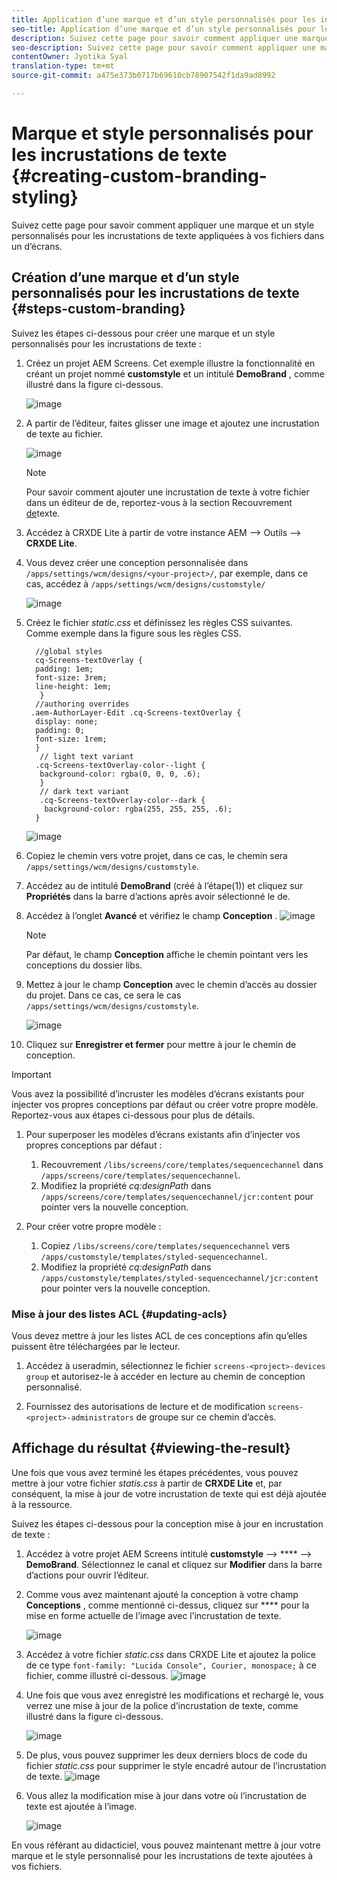```yaml
---
title: Application d’une marque et d’un style personnalisés pour les incrustations de texte
seo-title: Application d’une marque et d’un style personnalisés pour les incrustations de texte
description: Suivez cette page pour savoir comment appliquer une marque et un style personnalisés pour les incrustations de texte.
seo-description: Suivez cette page pour savoir comment appliquer une marque et un style personnalisés pour les incrustations de texte.
contentOwner: Jyotika Syal
translation-type: tm+mt
source-git-commit: a475e373b0717b69610cb78907542f1da9ad8992

---
```



# Marque et style personnalisés pour les incrustations de texte {#creating-custom-branding-styling}

Suivez cette page pour savoir comment appliquer une marque et un style personnalisés pour les incrustations de texte appliquées à vos fichiers dans un d’écrans.

## Création d’une marque et d’un style personnalisés pour les incrustations de texte {#steps-custom-branding}

Suivez les étapes ci-dessous pour créer une marque et un style personnalisés pour les incrustations de texte :

1. Créez un projet AEM Screens. Cet exemple illustre la fonctionnalité en créant un projet nommé **customstyle** et un  intitulé **DemoBrand** , comme illustré dans la figure ci-dessous.

   ![image](/help/user-guide/assets/custom-brand/custom-brand1.png)

1. A partir de l’éditeur, faites glisser une image et ajoutez une incrustation de texte au fichier.

   ![image](/help/user-guide/assets/custom-brand/custom-brand2.png)

   >[!NOTE]
   >Pour savoir comment ajouter une incrustation de texte à votre fichier dans un éditeur de  de, reportez-vous à la section Recouvrement [de](/help/user-guide/text-overlay.md)texte.

1. Accédez à CRXDE Lite à partir de votre instance AEM --> Outils --> **CRXDE Lite**.

1. Vous devez créer une conception personnalisée dans `/apps/settings/wcm/designs/<your-project>/`, par exemple, dans ce cas, accédez à `/apps/settings/wcm/designs/customstyle/`

   ![image](/help/user-guide/assets/custom-brand/custom-brand3.png)

1. Créez le fichier *static.css* et définissez les règles CSS suivantes. Comme exemple dans la figure sous les règles CSS.

   ```shell
     //global styles
     cq-Screens-textOverlay {
     padding: 1em;
     font-size: 3rem;
     line-height: 1em;
      }
     //authoring overrides
    .aem-AuthorLayer-Edit .cq-Screens-textOverlay {
     display: none;
     padding: 0;
     font-size: 1rem;
     }
      // light text variant
     .cq-Screens-textOverlay-color--light {
      background-color: rgba(0, 0, 0, .6);
      }
      // dark text variant
      .cq-Screens-textOverlay-color--dark {
       background-color: rgba(255, 255, 255, .6);
     }
   ```
   ![image](/help/user-guide/assets/custom-brand/custom-brand4.png)

1. Copiez le chemin vers votre projet, dans ce cas, le chemin sera `/apps/settings/wcm/designs/customstyle`.

1. Accédez au  de intitulé **DemoBrand** (créé à l’étape(1)) et cliquez sur **Propriétés** dans la barre d’actions après avoir sélectionné le  de.

1. Accédez à l’onglet **Avancé** et vérifiez le champ **Conception** .
   ![image](/help/user-guide/assets/custom-brand/custom-brand5.png)

   >[!NOTE]
   >Par défaut, le champ **Conception** affiche le chemin pointant vers les conceptions du dossier libs.

1. Mettez à jour le champ **Conception** avec le chemin d’accès au dossier du projet. Dans ce cas, ce sera le cas `/apps/settings/wcm/designs/customstyle`.

   ![image](/help/user-guide/assets/custom-brand/custom-brand6.png)

1. Cliquez sur **Enregistrer et fermer** pour mettre à jour le chemin de conception.

>[!IMPORTANT]
> Vous avez la possibilité d’incruster les modèles d’écrans existants pour injecter vos propres conceptions par défaut ou créer votre propre modèle. Reportez-vous aux étapes ci-dessous pour plus de détails.

1. Pour superposer les modèles d’écrans existants afin d’injecter vos propres conceptions par défaut :

   1. Recouvrement `/libs/screens/core/templates/sequencechannel` dans `/apps/screens/core/templates/sequencechannel`.
   1. Modifiez la propriété *cq:designPath* dans `/apps/screens/core/templates/sequencechannel/jcr:content` pour pointer vers la nouvelle conception.

1. Pour créer votre propre modèle :
   1. Copiez `/libs/screens/core/templates/sequencechannel` vers `/apps/customstyle/templates/styled-sequencechannel`.
   1. Modifiez la propriété *cq:designPath* dans `/apps/customstyle/templates/styled-sequencechannel/jcr:content` pour pointer vers la nouvelle conception.


### Mise à jour des listes ACL {#updating-acls}

Vous devez mettre à jour les listes ACL de ces conceptions afin qu’elles puissent être téléchargées par le lecteur.

1. Accédez à useradmin, sélectionnez le fichier `screens-<project>-devices group` et autorisez-le à accéder en lecture au chemin de conception personnalisé.

1. Fournissez des autorisations de lecture et de modification `screens-<project>-administrators` de groupe sur ce chemin d’accès.

## Affichage du résultat {#viewing-the-result}

Une fois que vous avez terminé les étapes précédentes, vous pouvez mettre à jour votre fichier *statis.css* à partir de **CRXDE Lite** et, par conséquent,  la mise à jour de votre incrustation de texte qui est déjà ajoutée à la ressource.

Suivez les étapes ci-dessous pour  la conception mise à jour en incrustation de texte :

1. Accédez à votre projet AEM Screens intitulé **customstyle** —> **** —> **DemoBrand**. Sélectionnez le canal   et cliquez sur **Modifier** dans la barre d’actions pour ouvrir l’éditeur.

1. Comme vous avez maintenant ajouté la conception à votre champ **Conceptions** , comme mentionné ci-dessus, cliquez sur **** pour  la mise en forme actuelle de l’image avec l’incrustation de texte.

   ![image](/help/user-guide/assets/custom-brand/custom-brand7.png)

1. Accédez à votre fichier *static.css* dans CRXDE Lite et ajoutez la police de ce type `font-family: "Lucida Console", Courier, monospace;` à ce fichier, comme illustré ci-dessous.
   ![image](/help/user-guide/assets/custom-brand/custom-brand8.png)

1. Une fois que vous avez enregistré les modifications et rechargé le, vous verrez une mise à jour de la police d’incrustation de texte, comme illustré dans la figure ci-dessous.

   ![image](/help/user-guide/assets/custom-brand/custom-brand9.png)

1. De plus, vous pouvez supprimer les deux derniers blocs de code du fichier *static.css* pour supprimer le style encadré autour de l’incrustation de texte.
   ![image](/help/user-guide/assets/custom-brand/custom-brand10.png)

1. Vous allez  la modification mise à jour dans votre  où l’incrustation de texte est ajoutée à l’image.

   ![image](/help/user-guide/assets/custom-brand/custom-brand11.png)

En vous référant au didacticiel, vous pouvez maintenant mettre à jour votre marque et le style personnalisé pour les incrustations de texte ajoutées à vos fichiers.










